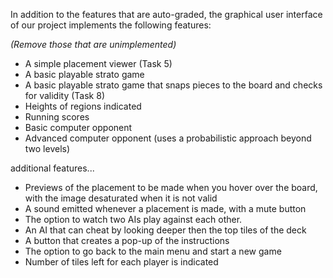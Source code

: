 In addition to the features that are auto-graded, the graphical user interface
of our project implements the following features:

*(Remove those that are unimplemented)*

 - A simple placement viewer (Task 5)
 - A basic playable strato game
 - A basic playable strato game that snaps pieces to the board and checks for validity (Task 8)
 - Heights of regions indicated
 - Running scores
 - Basic computer opponent
 - Advanced computer opponent (uses a probabilistic approach beyond two levels)

additional features...
- Previews of the placement to be made when you hover over the board, with the image desaturated when it is not valid
- A sound emitted whenever a placement is made, with a mute button
- The option to watch two AIs play against each other.
- An AI that can cheat by looking deeper then the top tiles of the deck
- A button that creates a pop-up of the instructions
- The option to go back to the main menu and start a new game
- Number of tiles left for each player is indicated